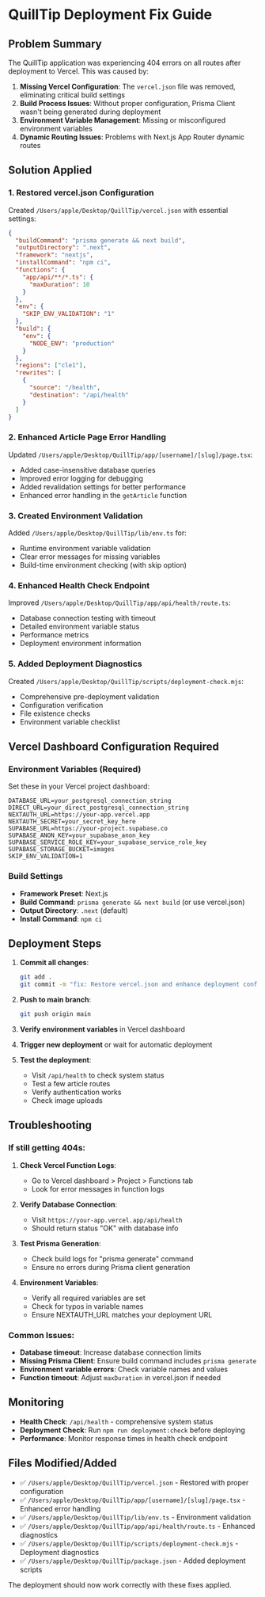 # QuillTip Deployment Fix Guide

## Problem Summary

The QuillTip application was experiencing 404 errors on all routes after deployment to Vercel. This was caused by:

1. **Missing Vercel Configuration**: The `vercel.json` file was removed, eliminating critical build settings
2. **Build Process Issues**: Without proper configuration, Prisma Client wasn't being generated during deployment
3. **Environment Variable Management**: Missing or misconfigured environment variables
4. **Dynamic Routing Issues**: Problems with Next.js App Router dynamic routes

## Solution Applied

### 1. Restored vercel.json Configuration

Created `/Users/apple/Desktop/QuillTip/vercel.json` with essential settings:

```json
{
  "buildCommand": "prisma generate && next build",
  "outputDirectory": ".next",
  "framework": "nextjs",
  "installCommand": "npm ci",
  "functions": {
    "app/api/**/*.ts": {
      "maxDuration": 10
    }
  },
  "env": {
    "SKIP_ENV_VALIDATION": "1"
  },
  "build": {
    "env": {
      "NODE_ENV": "production"
    }
  },
  "regions": ["cle1"],
  "rewrites": [
    {
      "source": "/health",
      "destination": "/api/health"
    }
  ]
}
```

### 2. Enhanced Article Page Error Handling

Updated `/Users/apple/Desktop/QuillTip/app/[username]/[slug]/page.tsx`:

- Added case-insensitive database queries
- Improved error logging for debugging
- Added revalidation settings for better performance
- Enhanced error handling in the `getArticle` function

### 3. Created Environment Validation

Added `/Users/apple/Desktop/QuillTip/lib/env.ts` for:

- Runtime environment variable validation
- Clear error messages for missing variables
- Build-time environment checking (with skip option)

### 4. Enhanced Health Check Endpoint

Improved `/Users/apple/Desktop/QuillTip/app/api/health/route.ts`:

- Database connection testing with timeout
- Detailed environment variable status
- Performance metrics
- Deployment environment information

### 5. Added Deployment Diagnostics

Created `/Users/apple/Desktop/QuillTip/scripts/deployment-check.mjs`:

- Comprehensive pre-deployment validation
- Configuration verification
- File existence checks
- Environment variable checklist

## Vercel Dashboard Configuration Required

### Environment Variables (Required)

Set these in your Vercel project dashboard:

```
DATABASE_URL=your_postgresql_connection_string
DIRECT_URL=your_direct_postgresql_connection_string  
NEXTAUTH_URL=https://your-app.vercel.app
NEXTAUTH_SECRET=your_secret_key_here
SUPABASE_URL=https://your-project.supabase.co
SUPABASE_ANON_KEY=your_supabase_anon_key
SUPABASE_SERVICE_ROLE_KEY=your_supabase_service_role_key
SUPABASE_STORAGE_BUCKET=images
SKIP_ENV_VALIDATION=1
```

### Build Settings

- **Framework Preset**: Next.js
- **Build Command**: `prisma generate && next build` (or use vercel.json)
- **Output Directory**: `.next` (default)
- **Install Command**: `npm ci`

## Deployment Steps

1. **Commit all changes**:
   ```bash
   git add .
   git commit -m "fix: Restore vercel.json and enhance deployment configuration"
   ```

2. **Push to main branch**:
   ```bash
   git push origin main
   ```

3. **Verify environment variables** in Vercel dashboard

4. **Trigger new deployment** or wait for automatic deployment

5. **Test the deployment**:
   - Visit `/api/health` to check system status
   - Test a few article routes
   - Verify authentication works
   - Check image uploads

## Troubleshooting

### If still getting 404s:

1. **Check Vercel Function Logs**:
   - Go to Vercel dashboard > Project > Functions tab
   - Look for error messages in function logs

2. **Verify Database Connection**:
   - Visit `https://your-app.vercel.app/api/health`
   - Should return status "OK" with database info

3. **Test Prisma Generation**:
   - Check build logs for "prisma generate" command
   - Ensure no errors during Prisma client generation

4. **Environment Variables**:
   - Verify all required variables are set
   - Check for typos in variable names
   - Ensure NEXTAUTH_URL matches your deployment URL

### Common Issues:

- **Database timeout**: Increase database connection limits
- **Missing Prisma Client**: Ensure build command includes `prisma generate`
- **Environment variable errors**: Check variable names and values
- **Function timeout**: Adjust `maxDuration` in vercel.json if needed

## Monitoring

- **Health Check**: `/api/health` - comprehensive system status
- **Deployment Check**: Run `npm run deployment:check` before deploying
- **Performance**: Monitor response times in health check endpoint

## Files Modified/Added

- ✅ `/Users/apple/Desktop/QuillTip/vercel.json` - Restored with proper configuration
- ✅ `/Users/apple/Desktop/QuillTip/app/[username]/[slug]/page.tsx` - Enhanced error handling
- ✅ `/Users/apple/Desktop/QuillTip/lib/env.ts` - Environment validation
- ✅ `/Users/apple/Desktop/QuillTip/app/api/health/route.ts` - Enhanced diagnostics
- ✅ `/Users/apple/Desktop/QuillTip/scripts/deployment-check.mjs` - Deployment diagnostics
- ✅ `/Users/apple/Desktop/QuillTip/package.json` - Added deployment scripts

The deployment should now work correctly with these fixes applied.